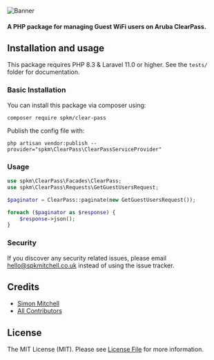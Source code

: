 ![Banner](https://banners.beyondco.de/ClearPass%20API.png?theme=dark&packageManager=composer+require&packageName=spkm%2Fclear-pass&pattern=architect&style=style_2&description=&md=1&showWatermark=1&fontSize=100px&images=https%3A%2F%2Flaravel.com%2Fimg%2Flogomark.min.svg)

#### A PHP package for managing Guest WiFi users on Aruba ClearPass.

## Installation and usage
This package requires PHP 8.3 & Laravel 11.0 or higher. See the `tests/` folder for documentation.

### Basic Installation
You can install this package via composer using:
```
composer require spkm/clear-pass
```
Publish the config file with:
```
php artisan vendor:publish --provider="spkm\ClearPass\ClearPassServiceProvider"
```

### Usage

```php
use spkm\ClearPass\Facades\ClearPass;
use spkm\ClearPass\Requests\GetGuestUsersRequest;

$paginator = ClearPass::paginate(new GetGuestUsersRequest());

foreach ($paginator as $response) {
    $response->json();
}
```

### Security

If you discover any security related issues, please email hello@spkmitchell.co.uk instead of using the issue tracker.

## Credits

- [Simon Mitchell](https://github.com/spkm)
- [All Contributors](../../contributors)

## License

The MIT License (MIT). Please see [License File](LICENSE.md) for more information.

